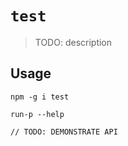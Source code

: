 # `test`

> TODO: description

## Usage

```
npm -g i test

run-p --help

// TODO: DEMONSTRATE API
```
